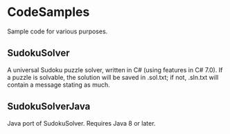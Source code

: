 # CodeSamples

Sample code for various purposes.

## SudokuSolver

A universal Sudoku puzzle solver, written in C# (using features in C# 7.0). If a puzzle is solvable, the solution will be saved in <filename>.sol.txt; if not, <filename>.sln.txt will contain a message stating as much.

## SudokuSolverJava

Java port of SudokuSolver. Requires Java 8 or later.
